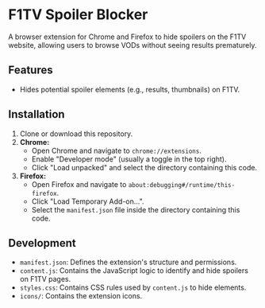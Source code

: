 # F1TV Spoiler Blocker

A browser extension for Chrome and Firefox to hide spoilers on the F1TV website, allowing users to browse VODs without seeing results prematurely.

## Features

*   Hides potential spoiler elements (e.g., results, thumbnails) on F1TV.

## Installation

1.  Clone or download this repository.
2.  **Chrome:**
    *   Open Chrome and navigate to `chrome://extensions`.
    *   Enable "Developer mode" (usually a toggle in the top right).
    *   Click "Load unpacked" and select the directory containing this code.
3.  **Firefox:**
    *   Open Firefox and navigate to `about:debugging#/runtime/this-firefox`.
    *   Click "Load Temporary Add-on...".
    *   Select the `manifest.json` file inside the directory containing this code.

## Development

*   `manifest.json`: Defines the extension's structure and permissions.
*   `content.js`: Contains the JavaScript logic to identify and hide spoilers on F1TV pages.
*   `styles.css`: Contains CSS rules used by `content.js` to hide elements.
*   `icons/`: Contains the extension icons. 